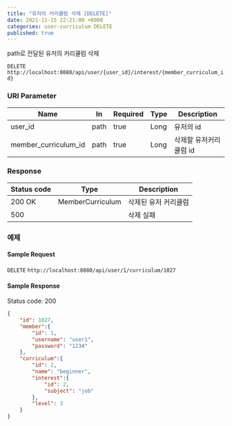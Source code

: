 ```yaml
---
title: "유저의 커리큘럼 삭제 [DELETE]"
date: 2021-11-15 22:21:00 +0900
categories: user-curriculum DELETE
published: true
---
```


path로 전달된 유저의 커리큘럼 삭제

`DELETE` `http://localhost:8080/api/user/{user_id}/interest/{member_curriculum_id}`

### URI Parameter

| Name                 | In   | Required | Type | Description            |
| -------------------- | ---- | -------- | ---- | ---------------------- |
| user_id              | path | true     | Long | 유저의 id              |
| member_curriculum_id | path | true     | Long | 삭제할 유저커리큘럼 id |

### Response

| Status code | Type             | Description          |
| ----------- | ---------------- | -------------------- |
| 200 OK      | MemberCurriculum | 삭제된 유저 커리큘럼 |
| 500         |                  | 삭제 실패            |



### 예제

#### Sample Request

`DELETE` `http://localhost:8080/api/user/1/curriculum/1027`

#### Sample Response

Status code: 200

```json
{
    "id": 1027,
    "member":{
        "id": 1,
        "username": "user1",
        "password": "1234"
    },
    "curriculum":{
        "id": 2,
        "name": "beginner",
        "interest":{
            "id": 2,
            "subject": "job"
        },
        "level": 3
    }
}
```

